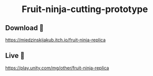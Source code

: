 
<h1 align="center">Fruit-ninja-cutting-prototype</h1>

## Download 📍
https://miedzinskijakub.itch.io/fruit-ninja-replica

## Live 📍
https://play.unity.com/mg/other/fruit-ninja-replica
